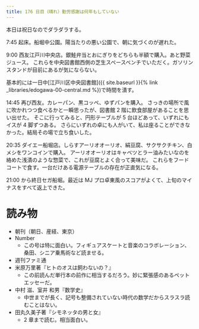 ```yaml
---
title: 176 日目（晴れ）勤労感謝は何年もしていない
---
```


本日は祝日なのでダラダラする。

7:45 起床。船堀中公園。陽当たりの悪い公園で、朝に気づくのが遅れた。

9:00 西友江戸川中央店。銀鮭弁当とおにぎりをどちらも半額で購入。あと野菜ジュース。
これらを中央図書館西側の芝生スペースベンチでいただく。ガソリンスタンドが目前にあるが気にならない。

基本的には一日中[江戸川区中央図書館]({{ site.baseurl }}{% link _libraries/edogawa-00-central.md %})で時間を潰す。

14:45 再び西友。カレーパン、黒コッペ、ゆずパンを購入。
さっきの場所で風に吹かれつつ食べるかと一瞬思ったが、図書館 2 階に飲食部屋があることを思い出せた。
そこに行ってみると、円形テーブルが 5 台ほどあって、いずれにもイスが 4 脚ずつある。
さらにいずれの卓にも人がいて、私は座ることができなかった。結局その場で立ち食いした。

20:35 ダイエー船堀店。しらすアーリオオーリオ、絹豆腐、サクサクチキン、白メシをワンコインで購入。
アーリオオーリオはキャベツとラー油みたいなのを絡めた浅漬のような惣菜で、これが豆腐とよく合って美味だ。
これらをフードコートで食す。一台だけある電源テーブルの存在が正直気になる。

21:00 から終日セガ船堀。最近は MJ プロ卓東風のスコアがよくて、上旬のマイナスをすべて返上できた。

# 読み物

* 朝刊（朝日、産経、東京）
* Number
  * この号は特に面白い。フィギュアスケートと音楽のコラボレーション、桑田、シニア乗馬術など読ませる。
* 週刊ファミ通
* 米原万里著『ヒトのオスは飼わないの？』
  * この前読んだ単行本の前作に相当するだろう。妙に緊張感のあるペットエッセーだ。
* 中村 滋、室井 和男『数学史』
  * 中世までが長く、記号も整備されていない時代の数学だからスラスラ読むことはない。
* 田丸久美子著『シモネッタの男と女』
  * 2 章まで読む。相当面白い。
